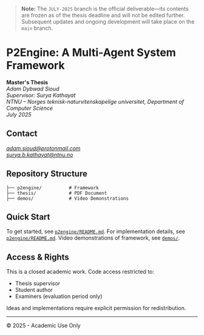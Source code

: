 
> **Note:** The `JULY-2025` branch is the official deliverable—its contents are frozen as of the thesis deadline and will not be edited further. Subsequent updates and ongoing development will take place on the `main` branch.

# P2Engine: A Multi-Agent System Framework

**Master's Thesis**  
*Adam Dybwad Sioud*  
*Supervisor: Surya Kathayat*  
*NTNU – Norges teknisk-naturvitenskapelige universitet, Department of Computer Science*   
*July 2025*

## Contact
*adam.sioud@protonmail.com*  
*surya.b.kathayat@ntnu.no*  

## Repository Structure

```
├── p2engine/          # Framework   
├── thesis/            # PDF Document
├── demos/             # Video Demonstrations
```

## Quick Start
To get started, see [`p2engine/README.md`](p2engine/README.md).
For implementation details, see [`p2engine/README.md`](p2engine/README.md).
Video demonstrations of framework, see  [`demos/`](demos/).

## Access & Rights

This is a closed academic work. Code access restricted to:
- Thesis supervisor
- Student author  
- Examiners (evaluation period only)

Ideas and implementations require explicit permission for redistribution.

---

© 2025 - Academic Use Only
